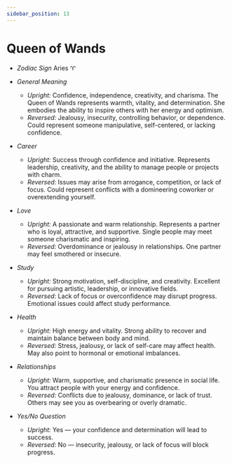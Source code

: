 ```yaml
---
sidebar_position: 13
---
```


# Queen of Wands

- *Zodiac Sign* Aries ♈️
- *General Meaning*
  - *Upright:* Confidence, independence, creativity, and charisma. The Queen of Wands represents warmth, vitality, and determination. She embodies the ability to inspire others with her energy and optimism.
  - *Reversed:* Jealousy, insecurity, controlling behavior, or dependence. Could represent someone manipulative, self-centered, or lacking confidence.

- *Career*
  - *Upright:* Success through confidence and initiative. Represents leadership, creativity, and the ability to manage people or projects with charm.
  - *Reversed:* Issues may arise from arrogance, competition, or lack of focus. Could represent conflicts with a domineering coworker or overextending yourself.

- *Love*
  - *Upright:* A passionate and warm relationship. Represents a partner who is loyal, attractive, and supportive. Single people may meet someone charismatic and inspiring.
  - *Reversed:* Overdominance or jealousy in relationships. One partner may feel smothered or insecure.

- *Study*
  - *Upright:* Strong motivation, self-discipline, and creativity. Excellent for pursuing artistic, leadership, or innovative fields.
  - *Reversed:* Lack of focus or overconfidence may disrupt progress. Emotional issues could affect study performance.

- *Health*
  - *Upright:* High energy and vitality. Strong ability to recover and maintain balance between body and mind.
  - *Reversed:* Stress, jealousy, or lack of self-care may affect health. May also point to hormonal or emotional imbalances.

- *Relationships*
  - *Upright:* Warm, supportive, and charismatic presence in social life. You attract people with your energy and confidence.
  - *Reversed:* Conflicts due to jealousy, dominance, or lack of trust. Others may see you as overbearing or overly dramatic.

- *Yes/No Question*
  - *Upright:* Yes — your confidence and determination will lead to success.
  - *Reversed:* No — insecurity, jealousy, or lack of focus will block progress.
